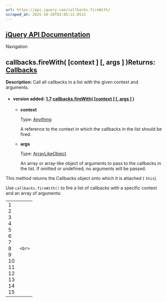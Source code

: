 ```yaml
---
url: https://api.jquery.com/callbacks.fireWith/
scraped_at: 2025-10-20T03:05:22.052Z
---
```


## [jQuery API Documentation](https://jquery.com/ "jQuery API Documentation")

Navigation

## callbacks.fireWith( \[context \] \[, args \] )Returns: [Callbacks](http://api.jquery.com/Types/\#Callbacks)

**Description:** Call all callbacks in a list with the given context and arguments.

- #### version added: [1.7](https://api.jquery.com/category/version/1.7/) [callbacks.fireWith( \[context \] \[, args \] )](https://api.jquery.com/callbacks.fireWith/\#callbacks-fireWith-context-args)

  - **context**

    Type: [Anything](http://api.jquery.com/Types/#Anything)

    A reference to the context in which the callbacks in the list should be fired.

  - **args**

    Type: [ArrayLikeObject](http://api.jquery.com/Types/#ArrayLikeObject)

    An array or array-like object of arguments to pass to the callbacks in the list. If omitted or undefined, no arguments will be passed.

This method returns the Callbacks object onto which it is attached ( `this`).

Use `callbacks.fireWith()` to fire a list of callbacks with a specific context and an array of arguments:

|     |     |
| --- | --- |
| 1<br>2<br>3<br>4<br>5<br>6<br>7<br>8<br>9<br>10<br>11<br>12<br>13<br>14<br>15 | ```<br>``` |